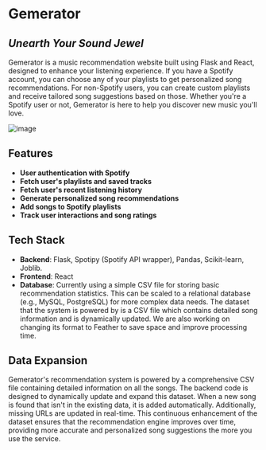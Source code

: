 # Gemerator

## _Unearth Your Sound Jewel_

Gemerator is a music recommendation website built using Flask and React, designed to enhance your listening experience. If you have a Spotify account, you can choose any of your playlists to get personalized song recommendations. For non-Spotify users, you can create custom playlists and receive tailored song suggestions based on those. Whether you're a Spotify user or not, Gemerator is here to help you discover new music you'll love.

![image](https://github.com/rotemMarmari/Gemerator/assets/127433228/47503d74-3b6d-4b78-bc19-85e38131673f)

## Features

- **User authentication with Spotify**
- **Fetch user's playlists and saved tracks**
- **Fetch user's recent listening history**
- **Generate personalized song recommendations**
- **Add songs to Spotify playlists**
- **Track user interactions and song ratings**

## Tech Stack

- **Backend**: Flask, Spotipy (Spotify API wrapper), Pandas, Scikit-learn, Joblib.
- **Frontend**: React
- **Database**: Currently using a simple CSV file for storing basic recommendation statistics. This can be scaled to a relational database (e.g., MySQL, PostgreSQL) for more complex data needs. The dataset that the system is powered by is a CSV file which contains detailed song information and is dynamically updated. We are also working on changing its format to Feather to save space and improve processing time.

## Data Expansion

Gemerator's recommendation system is powered by a comprehensive CSV file containing detailed information on all the songs. The backend code is designed to dynamically update and expand this dataset. When a new song is found that isn't in the existing data, it is added automatically. Additionally, missing URLs are updated in real-time. This continuous enhancement of the dataset ensures that the recommendation engine improves over time, providing more accurate and personalized song suggestions the more you use the service.
